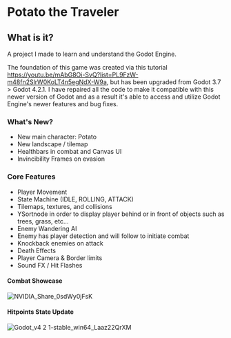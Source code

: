# Potato the Traveler

## What is it?
A project I made to learn and understand the Godot Engine.

The foundation of this game was created via this tutorial https://youtu.be/mAbG8Oi-SvQ?list=PL9FzW-m48fn2SlrW0KoLT4n5egNdX-W9a, but has been upgraded from Godot 3.7 > Godot 4.2.1. I have repaired all the code to make it compatible with this newer version of Godot and as a result it's able to access and utilize Godot Engine's newer features and bug fixes.

### What's New?
- New main character: Potato
- New landscape / tilemap
- Healthbars in combat and Canvas UI
- Invincibility Frames on evasion

### Core Features
- Player Movement
- State Machine (IDLE, ROLLING, ATTACK)
- Tilemaps, textures, and collisions
- YSortnode in order to display player behind or in front of objects such as trees, grass, etc...
- Enemy Wandering AI
- Enemy has player detection and will follow to initiate combat
- Knockback enemies on attack
- Death Effects
- Player Camera & Border limits
- Sound FX / Hit Flashes

#### Combat Showcase
![NVIDIA_Share_0sdWy0jFsK](https://github.com/Erebonia/Potato-the-Traveler/assets/52137104/10cb3bd1-8acc-430f-8932-417925b0687b)

#### Hitpoints State Update
![Godot_v4 2 1-stable_win64_Laaz22QrXM](https://github.com/Erebonia/Potato-the-Traveler/assets/52137104/db0eec25-9820-47e9-bf0f-498ffa6e012f)

